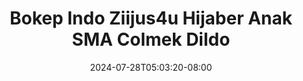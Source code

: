 --- 
title: "Bokep Indo Ziijus4u Hijaber Anak SMA Colmek Dildo"
description: "download  video bokep Bokep Indo Ziijus4u Hijaber Anak SMA Colmek Dildo instagram video full  "
date: 2024-07-28T05:03:20-08:00
file_code: "mxotikml9j1j"
draft: false
cover: "xoi55ib5o44bf0po.jpg"
tags: ["Bokep", "Indo", "Hijaber", "Anak", "SMA", "Colmek", "Dildo", "bokep-indo", "bokep-viral", "bokep-ig"]
length: 276
fld_id: "1392272"
foldername: "anaksemea"
categories: ["anaksemea"]
views: 28
---